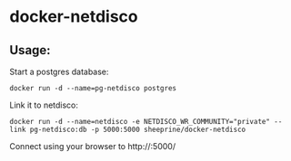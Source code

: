 # docker-netdisco

## Usage:

Start a postgres database:

`docker run -d --name=pg-netdisco postgres`

Link it to netdisco:

`docker run -d --name=netdisco -e NETDISCO_WR_COMMUNITY="private" --link pg-netdisco:db -p 5000:5000 sheeprine/docker-netdisco`

Connect using your browser to http://<IP-of-docker-host>:5000/
